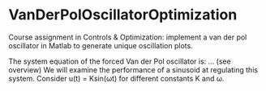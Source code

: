 # VanDerPolOscillatorOptimization

Course assignment in Controls & Optimization: implement a van der pol oscillator in Matlab to generate unique oscillation plots. 

The system equation of the forced Van der Pol oscillator is:
... (see overview)
We will examine the performance of a sinusoid at regulating this system. 
Consider u(t) = Ksin(ωt) for different constants K and ω. 
